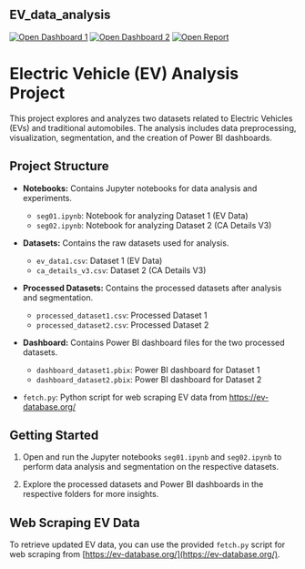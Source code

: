 ## EV_data_analysis

[![Open Dashboard 1](https://img.shields.io/badge/Open%20Dashboard%201-View%20Dashboard-blue?style=flat)](https://app.powerbi.com/groups/me/reports/80517e4d-a7fa-4fdd-8340-60c660fb343c/ReportSection?experience=power-bi)
[![Open Dashboard 2](https://img.shields.io/badge/Open%20Dashboard%202-View%20Dashboard-green?style=flat)](https://app.powerbi.com/groups/me/reports/fcab2012-2521-43c8-b5e5-b28e549b42e7?pbi_source=desktop)
[![Open Report](https://img.shields.io/badge/Open%20Report-View%20Report-purple?style=flat)](https://drive.google.com/file/d/1kzAfXdDEstECpN_LrJPT6QHT05Vsi5_6/view?usp=sharing)


# Electric Vehicle (EV) Analysis Project

This project explores and analyzes two datasets related to Electric Vehicles (EVs) and traditional automobiles. The analysis includes data preprocessing, visualization, segmentation, and the creation of Power BI dashboards.

## Project Structure

- **Notebooks:** Contains Jupyter notebooks for data analysis and experiments.
  - `seg01.ipynb`: Notebook for analyzing Dataset 1 (EV Data)
  - `seg02.ipynb`: Notebook for analyzing Dataset 2 (CA Details V3)

- **Datasets:** Contains the raw datasets used for analysis.
  - `ev_data1.csv`: Dataset 1 (EV Data)
  - `ca_details_v3.csv`: Dataset 2 (CA Details V3)

- **Processed Datasets:** Contains the processed datasets after analysis and segmentation.
  - `processed_dataset1.csv`: Processed Dataset 1
  - `processed_dataset2.csv`: Processed Dataset 2

- **Dashboard:** Contains Power BI dashboard files for the two processed datasets.
  - `dashboard_dataset1.pbix`: Power BI dashboard for Dataset 1
  - `dashboard_dataset2.pbix`: Power BI dashboard for Dataset 2

- `fetch.py`: Python script for web scraping EV data from https://ev-database.org/

## Getting Started

1. Open and run the Jupyter notebooks `seg01.ipynb` and `seg02.ipynb` to perform data analysis and segmentation on the respective datasets.

2. Explore the processed datasets and Power BI dashboards in the respective folders for more insights.

## Web Scraping EV Data

To retrieve updated EV data, you can use the provided `fetch.py` script for web scraping from [https://ev-database.org/](https://ev-database.org/).

